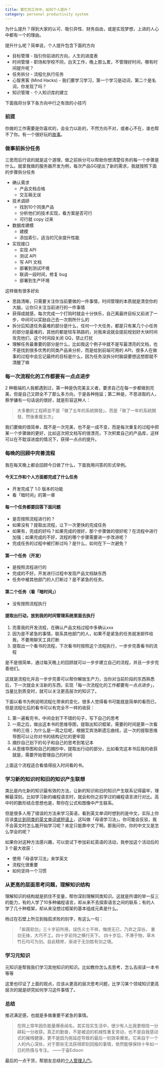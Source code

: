 ```yaml
---
title: 繁忙的工作中，如何个人提升？
category: personal productivity system
---
```


为什么提升？得到大家的认可、吸引异性、财务自由，或是实现梦想，上进的人心中都有一个的理由。

提升什么呢？简单说，个人提升包含下面的方向

- 目标管理 - 指引你前进的方向，人生的进度表
- 时间管理 - 职场和学校不同，白天工作，晚上那么累，不管理好时间，哪有时间提升呢？
- 任务拆分 - 流程化执行任务
- 心智黑客 (Mind Hacks) - 我们要学习学习，第一个学习是动词，第二个是名词，你发现了吗？
- 知识管理 - 个人知识库的建立

下面我将分享下各方向中行之有效的小技巧

### 前提

你做的工作需要是你喜欢的，会全力以赴的，不然方向不对，或者心不在，谁也帮不了你。有一个很好玩的[故事](http://mednoter.com/a-story-about-learn.html)。

### 做事前拆分任务

三思而后行说的就是这个道理，做之前拆分可以帮助你想清楚任务的每一个步骤是什么。就拿我做的服务器开发为例，每次产品GG提出了新的需求，我就按照下面的步骤拆分任务

- 确认需求
    - 产品文档合格
    - 交互稿无误
- 技术调研
    - 找到10个同类产品
    - 分析他们的技术实现，看方案是否可行
    - 可行就 copy 过来
- 数据库建模
    - 建模
    - 添加索引，适当的冗余提升性能
- 实现接口
    - 实现 API
    - 测试 API
    - 写 API 文档
    - 部署到测试环境
    - 联调一段时间，修复 bug
    - 部署到生产环境

这样做有很多好处

- 思路清晰，只需要关注你当前要做的一件事情，时间管理的本质就是清空你的大脑，让你只关注当前进行的一件事情
- 获得成就感，每次完成一个打钩时就会十分快乐，自己离最终目标又前进了一步，中间可以奖励自己去一次厕所什么的
- 拆分后知道任务最难的部分是什么，任何一个大任务，都是只有某几个小任务的部分是最难的，其他的都是轻车熟路的，对我来说就会提前规划好大块时间攻克他们，这个时间段关闭 QQ，禁止打扰
- 理解任务最重要的部分是什么，比如我这个例子中就不是写最漂亮的文档，也不是找到很多优秀的同类产品来分析，而是给到前端可用的 API，很多人在做事的过程中会忘记最终的目标是什么，因为任务没拆分时脑袋要想这想那就不清醒了嘛

### 每一次流程化的工作都要有一点点进步

2 种极端的人我都遇到过，第一种是伪完美主义者，要求自己在每一步都做到完美，但是自己又顾全不了那么多方向，于是各种拖延；第二种是，不思进取的人，蔡学镛有一句话说的很好，就是形容这种人：

> 大多數的工程師並不是「做了五年的系統開發」，而是「做了一年的系統開發，然後重複五次」

我们要做的很简单，既不是一次完美，也不是一成不变，而是每次重复的过程中把某一个步骤做的更好，比如这次把文档写的很漂亮，下次积累自己的产品库，这样可以在不耽误进度的情况下，获得一点点的提升。

### 每晚的回顾中完善流程

我在每天晚上都会回顾今日做了什么，下面我用问答的形式举例。

#### 今天工作和个人方面都完成了什么任务

- 开发完成了 1.0 版本的功能
- 看「暗时间」的第一章

#### 每一个任务都要回答下面问题

- 是否按照流程进行的？
- 如果没有？提取出流程，让下一次更快的完成任务
- 如果有，完成的好吗？如果完成的很好，那个步骤做的很好呢？在流程中进行加强；如果完成的不好，流程的哪个步骤需要进一步改进呢？
- 完成任务的过程中被打断过吗？是什么，如何在下一次避免？

#### 第一个任务（开发）

- 是按照流程进行的
- 完成的不好。开发进行过程中发现产品文档缺东西
- 任务中被其他部门的人打断过？是不紧急的任务。

#### 第二个任务（看「暗时间」）

- 没有按照流程执行

#### 提取出行动，放到我的时间管理系统里面去执行

1. 完善我的开发流程，在确认产品文档过程中多确认xxx
2. 因为是不紧急的事情，联系其他部门的人，如果不是紧急的任务就发邮件给我，不要用聊天工具打断
3. 提取出一个看书的流程，下次看书时按照这个流程执行，一步步完善看书的流程

是不是很简单，通过每天晚上的回顾就可以一步步建立自己的流程，并且一步步完善他们。

这就是流程化并且一步步完善可以帮你解放生产力，当你对当前阶段的东西熟悉后，下一次就会关注新的东西，实现「每一次流程化的工作都要有一点点进步」，当量比到质变时，就可以关注更高层次的知识了。

下面以看书为例说明流程化带来的变化，很多人觉得看书可能就是简单的看而已，但是流程化后的看书可以有完全不一样的收获：

1. 第一遍看完书，中间会划下不错的句子，写下自己的思考
2. 一周之后，做出这本书的思维导图，提取出知识框架，需要的时间是第一次看书的三倍；为什么是一周之后呢，根据艾宾浩斯遗忘曲线，这一次的提取思维导图可以让你对书的结构记忆的更牢固
3. 摘抄自己划下的句子和自己的思考到笔记本
4. 从思维导图和自己的摘抄中，提取出行动的部分，比如看完这本书后我的收获就是，需要开始管理自己的时间

上面这个流程适合看值得投入时间看的书。

### 学习新的知识时和旧的知识产生联想

类比是内化新的知识最有效的方法，让新的知识和旧的知识产生联系记得最牢，理解最深刻。比如学习新的编程语言时，就会和你之前学过的编程语言进行对比。高中时的数形结合思想也是，帮你在公式和图像中产生联系。

但是很多人用了错误的方法来学习英语，看到英文单词时想到的是中文，实际上你应该[类比到同类的英文单词或短语上](http://miao.hu/2014/11/23/english-note-with-connections/)，这叫做「母语学习法」。你可能会反驳，我不会英文时怎么能开始学习呢？肯定只能靠中文了啊。那我问你，你的中文又是怎么学会的呢？

如果你对这种方法感兴趣，可以尝试下参加彩虹英语的活动，我参加这个活动后的 3 个最大收获：

- 使用「母语学习法」来学英文
- 流程化很重要
- 如何坚持一个习惯

### 从更高的层面思考问题，理解知识结构

理解知识的结构就是抓住不变量，帮你深刻理解同类知识。这就是所谓的举一反三的能力，有的人学了10多种编程语言，却从来不去探索语言之间的联系；有的人学了几十种框架，却从来没想过框架的基本组成元素是什么。

杨过在石壁上所见到独孤求败的刻字，有这么一句：

> 「紫薇软剑」三十岁前所用，误伤义士不祥，悔恨无已，乃弃之深谷。 重剑无锋，大巧不工。四十岁前恃之横行天下。 四十岁后，不滞于物，草木竹石均可为剑。自此精修，渐进于无剑胜有剑之境。

### 学习元知识

元知识是帮我我们学习其他知识的知识。比如教你怎么去思考，怎么去阅读一本书等等

这里也印证了上面的观点，应该从更高的层次思考问题，比学习某个领域知识更高层次的就是研究如何学习这件事情了。

### 总结

推迟满足感，也就是多做重要不紧急的事情。

> 在网上常年因负能量爆表闻名，其实现实生活中，很少有人比我更相信一分耕耘一分收获。真正的勤奋，不是被迫的机械性重复劳动，也不是自我感动式的摧残健康，更不是因为拖延症导致的最后一刻效率爆发。它来自于一个人的内心深处，对于那些无法获得即刻回报的事情，依然能够保持十年如一日的热情与专注。 ——于宙Edison

最后的一点干货，帮朋友总结的[个人管理入门](https://www.evernote.com/l/ACZJmfYrc3NOE5TfDZNxNPDTvr2UaMY8qoI)。

